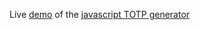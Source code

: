 Live [demo](https://turistu.github.io/totp.html) of the [javascript TOTP generator](https://github.com/turistu/totp-in-javascript/blob/main/totp.js)
